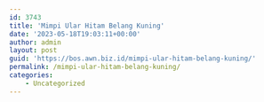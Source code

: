 ```yaml
---
id: 3743
title: 'Mimpi Ular Hitam Belang Kuning'
date: '2023-05-18T19:03:11+00:00'
author: admin
layout: post
guid: 'https://bos.awn.biz.id/mimpi-ular-hitam-belang-kuning/'
permalink: /mimpi-ular-hitam-belang-kuning/
categories:
    - Uncategorized
---
```



